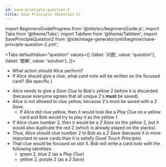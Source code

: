 ```yaml
---
id: save-principle-question-2
title: Save Principle (Question 2)
---
```


import BeginnersGuideProgress from '@site/src/beginnersGuide.js';
import Tabs from '@theme/Tabs';
import TabItem from '@theme/TabItem';
import SavePrincipleQuestion2 from '@site/image-generator/yml/beginner/save-principle-question-2.yml';

<BeginnersGuideProgress id="save-principle-question-2" />

<!-- lint disable no-undefined-references -->

<Tabs
  defaultValue="question"
  values={[
    {label: '问题', value: 'question'},
    {label: '题解', value: 'solution'},
  ]}>
<TabItem value="question">

- What action should Alice perform?
- If Alice should give a clue, what *card note* will be written on the focused card? (Be specific.)

</TabItem>
<TabItem value="solution">

- Alice needs to give a *Save Clue* to Bob's yellow 2 before it is discarded (because everyone agrees that all unique 2's **must** be saved).
- Alice is not allowed to clue yellow, because 2's must be saved with a *2 Save*.
  - If Alice did clue yellow, then it would look like a *Play Clue* on a yellow card and Bob would try to play it as the yellow 1.
- If Alice clues number 2, then it would be a *2 Save* on the yellow 2, but it would also duplicate the red 2 (which is already played on the stacks).
- Thus, Alice should clue number 2 to Bob as a *2 Save* (because it is more important to save cards than it is satisfy *Good Touch Principle*).
- That clue would be focused on slot 5. Bob will write a *card note* with the following identities:
  - green 2, blue 2 (as a *Play Clue*)
  - yellow 2, purple 2 (as a *2 Save*)

</TabItem>
</Tabs>

<SavePrincipleQuestion2 />
